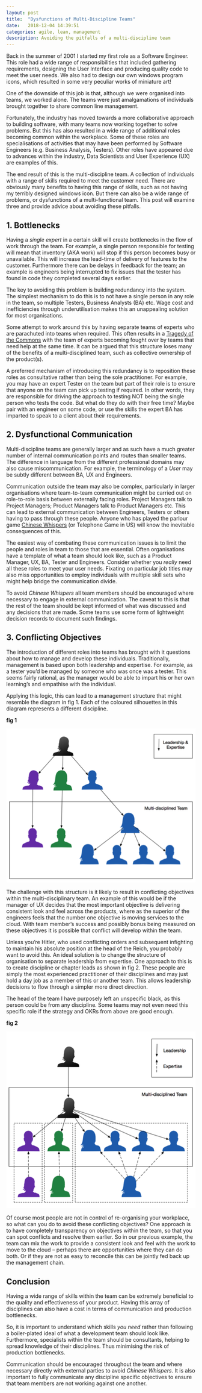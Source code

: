 ```yaml
---
layout: post
title:  "Dysfunctions of Multi-Discipline Teams"
date:   2018-12-04 14:39:51
categories: agile, lean, management
description: Avoiding the pitfalls of a multi-discipline team
---
```


Back in the summer of 2001 I started my first role as a Software Engineer.  This role had a wide range of responsibilities that included gathering requirements, designing the User Interface and producing quality code to meet the user needs. We also had to design our own windows program icons, which resulted in some very peculiar works of miniature art!

One of the downside of this job is that, although we were organised into teams, we worked alone.  The teams were just amalgamations of individuals brought together to share common line management.

Fortunately, the industry has moved towards a more collaborative approach to building software, with many teams now working together to solve problems.  But this has also resulted in a wide range of additional roles becoming common within the workplace.  Some of these roles are specialisations of activities that may have been performed by Software Engineers (e.g. Business Analysis, Testers). Other roles have appeared due to advances within the industry, Data Scientists and User Experience (UX) are examples of this.

The end result of this is the multi-discipline team. A collection of individuals with a range of skills required to meet the customer need. There are obviously many benefits to having this range of skills, such as not having my terribly designed windows icon. But there can also be a wide range of problems, or dysfunctions of a multi-functional team. This post will examine three and provide advice about avoiding these pitfalls.

## 1. Bottlenecks

Having a _single expert_ in a certain skill will create bottlenecks in the flow of work through the team.  For example, a single person responsible for testing will mean that inventory (AKA work) will stop if this person becomes busy or unavailable.  This will increase the lead-time of delivery of features to the customer.  Furthermore there can be delays in feedback for the team; an example is engineers being interrupted to fix issues that the tester has found in code they completed several days earlier.

The key to avoiding this problem is building redundancy into the system.  The simplest mechanism to do this is to not have a single person in any role in the team, so multiple Testers, Business Analysts (BA) etc.  Wage cost and inefficiencies through underutilisation makes this an unappealing solution for most organisations.  

Some attempt to work around this by having separate teams of experts who are parachuted into teams when required.  This often results in a [Tragedy of the Commons](https://en.wikipedia.org/wiki/Tragedy_of_the_commons) with the team of experts becoming fought over by teams that need help at the same time.  It can be argued that this structure loses many of the benefits of a multi-disciplined team, such as collective ownership of the product(s).

A preferred mechanism of introducing this redundancy is to reposition these roles as consultative rather than being the sole practitioner.  For example, you may have an expert Tester on the team but part of their role is to ensure that anyone on the team can pick up testing if required.  In other words, they are responsible for driving the approach to testing NOT being the single person who tests the code.  But what do they do with their free time?  Maybe pair with an engineer on some code, or use the skills the expert BA has imparted to speak to a client about their requirements.


## 2. Dysfunctional Communication

Multi-discipline teams are generally larger and as such have a much greater number of internal communication points and routes than smaller teams.  The difference in language from the different professional domains may also cause miscommunication.  For example, the terminology of a _User_ may be subtly different between BA, UX and Engineers.

Communication outside the team may also be complex, particularly in larger organisations where team-to-team communication might be carried out on role-to-role basis between externally facing roles.  Project Managers talk to Project Managers; Product Managers talk to Product Managers etc.  This can lead to external communication between Engineers, Testers or others having to pass through these people.  Anyone who has played the parlour game [Chinese Whispers](https://en.wikipedia.org/wiki/Chinese_whispers) (or Telephone Game in US) will know the inevitable consequences of this.

The easiest way of combating these communication issues is to limit the people and roles in team to those that are essential.  Often organisations have a template of what a team should look like, such as a Product Manager, UX, BA, Tester and Engineers.  Consider whether you _really_ need all these roles to meet your user needs.  Fixating on particular job titles may also miss opportunities to employ individuals with multiple skill sets who might help bridge the communication divide.

To avoid _Chinese Whispers_ all team members should be encouraged where necessary to engage in external communication.  The caveat to this is that the rest of the team should be kept informed of what was discussed and any decisions that are made.  Some teams use some form of lightweight decision records to document such findings. 

## 3. Conflicting Objectives

The introduction of different roles into teams has brought with it questions about how to manage and develop these individuals.  Traditionally, management is based upon both leadership and expertise.  For example, as a tester you’d be managed by someone who was once was a tester.  This seems fairly rational, as the manager would be able to impart his or her own learning’s and empathise with the individual.

Applying this logic, this can lead to a management structure that might resemble the diagram in fig 1. Each of the coloured silhouettes in this diagram represents a different discipline.

**fig 1**

![Fig 1](/images/dysfunctions1.png)

The challenge with this structure is it likely to result in conflicting objectives within the multi-disciplinary team.  An example of this would be if the manager of UX decides that the most important objective is delivering consistent look and feel across the products, where as the superior of the engineers feels that the number one objective is moving services to the cloud.  With team member’s success and possibly bonus being measured on these objectives it is possible that conflict will develop within the team. 

Unless you’re Hitler, who used conflicting orders and subsequent infighting to maintain his absolute position at the head of the Reich, you probably want to avoid this.  An ideal solution is to change the structure of organisation to separate leadership from expertise.  One approach to this is to create discipline or chapter leads as shown in fig 2.  These people are simply the most experienced practitioner of their disciplines and may just hold a day job as a member of this or another team.  This allows leadership decisions to flow through a simpler more direct direction.  

The head of the team I have purposely left an unspecific black, as this person could be from any discipline.  Some teams may not even need this specific role if the strategy and OKRs from above are good enough.

**fig 2**

![Fig 2](/images/dysfunctions2.png)

Of course most people are not in control of re-organising your workplace, so what can you do to avoid these conflicting objectives?  One approach is to have completely transparency on objectives within the team, so that you can spot conflicts and resolve them earlier.  So in our previous example, the team can mix the work to provide a consistent look and feel with the work to move to the cloud – perhaps there are opportunities where they can do both.  Or if they are not as easy to reconcile this can be jointly fed back up the management chain.

## Conclusion

Having a wide range of skills within the team can be extremely beneficial to the quality and effectiveness of your product. Having this array of disciplines can also have a cost in terms of communication and production bottlenecks.  

So, it is important to understand which skills _you need_ rather than following a boiler-plated ideal of what a development team should look like.  Furthermore, specialists within the team should be consultants, helping to spread knowledge of their disciplines.  Thus minimising the risk of production bottlenecks. 

Communication should be encouraged throughout the team and where necessary directly with external parties to avoid _Chinese Whispers_.  It is also important to fully communicate any discipline specific objectives to ensure that team members are not working against one another. 
